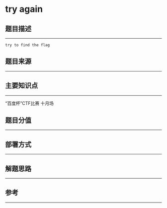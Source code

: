 # try again

## 题目描述
---
```
try to find the flag
```

## 题目来源
---


## 主要知识点
---
“百度杯”CTF比赛 十月场

## 题目分值
---


## 部署方式
---


## 解题思路
---


## 参考
---
